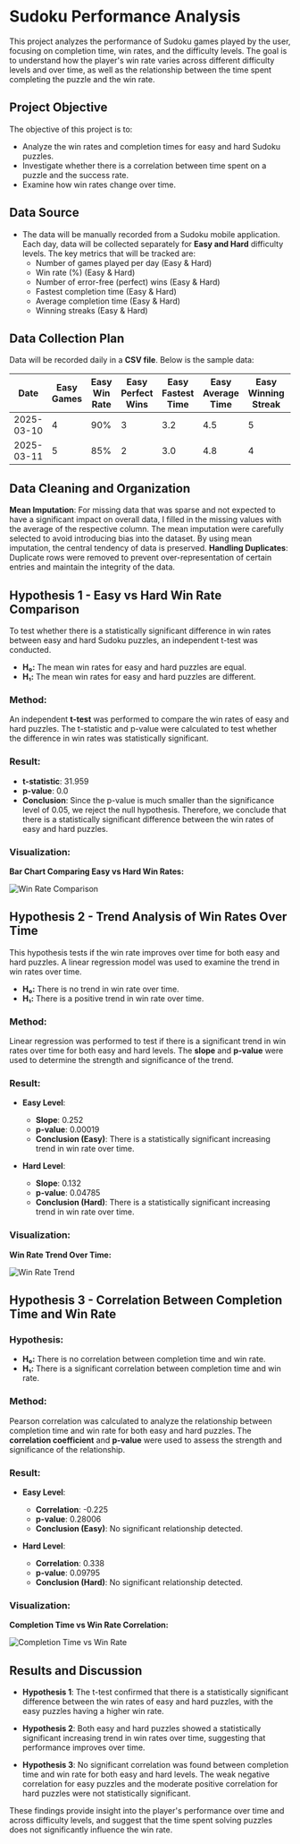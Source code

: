 # Sudoku Performance Analysis
This project analyzes the performance of Sudoku games played by the user, focusing on completion time, win rates, and the difficulty levels. The goal is to understand how the player's win rate varies across different difficulty levels and over time, as well as the relationship between the time spent completing the puzzle and the win rate.

## Project Objective
The objective of this project is to:
- Analyze the win rates and completion times for easy and hard Sudoku puzzles.
- Investigate whether there is a correlation between time spent on a puzzle and the success rate.
- Examine how win rates change over time.

## Data Source  
- The data will be manually recorded from a Sudoku mobile application. Each day, data will be collected separately for **Easy and Hard** difficulty levels. The key metrics that will be tracked are:  
  - Number of games played per day (Easy & Hard)  
  - Win rate (%) (Easy & Hard)  
  - Number of error-free (perfect) wins (Easy & Hard)  
  - Fastest completion time (Easy & Hard)  
  - Average completion time (Easy & Hard)  
  - Winning streaks (Easy & Hard)  

## Data Collection Plan  
Data will be recorded daily in a **CSV file**. Below is the sample data:  

| Date       | Easy Games | Easy Win Rate | Easy Perfect Wins | Easy Fastest Time | Easy Average Time | Easy Winning Streak | Hard Games | Hard Win Rate | Hard Perfect Wins | Hard Fastest Time | Hard Average Time | Hard Winning Streak |
|------------|------------|---------------|--------------------|-------------------|-------------------|---------------------|------------|---------------|--------------------|-------------------|-------------------|---------------------|
| 2025-03-10 | 4          | 90%           | 3                  | 3.2               | 4.5               | 5                   | 2          | 70%           | 1                  | 5.8               | 7.3               | 2                   |
| 2025-03-11 | 5          | 85%           | 2                  | 3.0               | 4.8               | 4                   | 3          | 65%           | 1                  | 6.2               | 8.0               | 1                   |

## Data Cleaning and Organization
**Mean Imputation**: For missing data that was sparse and not expected to have a significant impact on overall data, I filled in the missing values with the average of the respective column. The mean imputation were carefully selected to avoid introducing bias into the dataset. By using mean imputation, the central tendency of data is preserved.
**Handling Duplicates**: Duplicate rows were removed to prevent over-representation of certain entries and maintain the integrity of the data.

## Hypothesis 1 - Easy vs Hard Win Rate Comparison

To test whether there is a statistically significant difference in win rates between easy and hard Sudoku puzzles, an independent t-test was conducted.

- **H₀:** The mean win rates for easy and hard puzzles are equal.
- **H₁:** The mean win rates for easy and hard puzzles are different.

### Method:
An independent **t-test** was performed to compare the win rates of easy and hard puzzles. The t-statistic and p-value were calculated to test whether the difference in win rates was statistically significant.

### Result:
- **t-statistic**: 31.959
- **p-value**: 0.0
- **Conclusion**: Since the p-value is much smaller than the significance level of 0.05, we reject the null hypothesis. Therefore, we conclude that there is a statistically significant difference between the win rates of easy and hard puzzles.

### Visualization:

**Bar Chart Comparing Easy vs Hard Win Rates:**

![Win Rate Comparison](visuals/screenshot/bar_chart.png)


## Hypothesis 2 - Trend Analysis of Win Rates Over Time

This hypothesis tests if the win rate improves over time for both easy and hard puzzles. A linear regression model was used to examine the trend in win rates over time.

- **H₀:** There is no trend in win rate over time.
- **H₁:** There is a positive trend in win rate over time.

### Method:
Linear regression was performed to test if there is a significant trend in win rates over time for both easy and hard levels. The **slope** and **p-value** were used to determine the strength and significance of the trend.

### Result:
- **Easy Level**:
    - **Slope**: 0.252
    - **p-value**: 0.00019
    - **Conclusion (Easy)**: There is a statistically significant increasing trend in win rate over time.
  
- **Hard Level**:
    - **Slope**: 0.132
    - **p-value**: 0.04785
    - **Conclusion (Hard)**: There is a statistically significant increasing trend in win rate over time.

### Visualization:

**Win Rate Trend Over Time:**

![Win Rate Trend](visuals/screenshot/trend_plot.png)

## Hypothesis 3 - Correlation Between Completion Time and Win Rate

### Hypothesis:
- **H₀:** There is no correlation between completion time and win rate.
- **H₁:** There is a significant correlation between completion time and win rate.

### Method:
Pearson correlation was calculated to analyze the relationship between completion time and win rate for both easy and hard puzzles. The **correlation coefficient** and **p-value** were used to assess the strength and significance of the relationship.

### Result:
- **Easy Level**:
    - **Correlation**: -0.225
    - **p-value**: 0.28006
    - **Conclusion (Easy)**: No significant relationship detected.
  
- **Hard Level**:
    - **Correlation**: 0.338
    - **p-value**: 0.09795
    - **Conclusion (Hard)**: No significant relationship detected.

### Visualization:

**Completion Time vs Win Rate Correlation:**

![Completion Time vs Win Rate](visuals/screenshot/scatter_plot.png)

## Results and Discussion

- **Hypothesis 1**: The t-test confirmed that there is a statistically significant difference between the win rates of easy and hard puzzles, with the easy puzzles having a higher win rate.
  
- **Hypothesis 2**: Both easy and hard puzzles showed a statistically significant increasing trend in win rates over time, suggesting that performance improves over time.

- **Hypothesis 3**: No significant correlation was found between completion time and win rate for both easy and hard levels. The weak negative correlation for easy puzzles and the moderate positive correlation for hard puzzles were not statistically significant.

These findings provide insight into the player's performance over time and across difficulty levels, and suggest that the time spent solving puzzles does not significantly influence the win rate.




